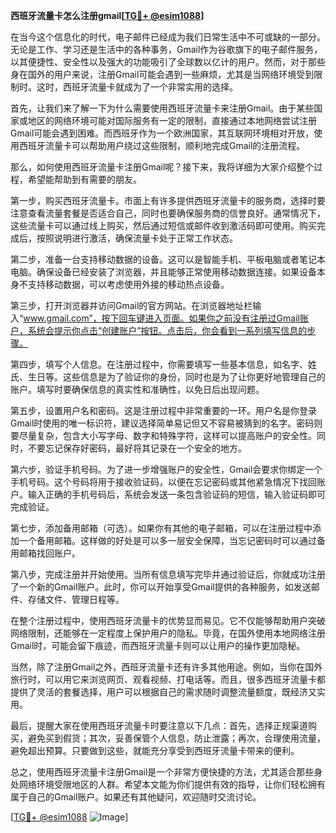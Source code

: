 **西班牙流量卡怎么注册gmail[[TG💪+ @esim1088](https://t.me/s/esim1088)]**

在当今这个信息化的时代，电子邮件已经成为我们日常生活中不可或缺的一部分。无论是工作、学习还是生活中的各种事务，Gmail作为谷歌旗下的电子邮件服务，以其便捷性、安全性以及强大的功能吸引了全球数以亿计的用户。然而，对于那些身在国外的用户来说，注册Gmail可能会遇到一些麻烦，尤其是当网络环境受到限制时。这时，西班牙流量卡就成为了一个非常实用的选择。

首先，让我们来了解一下为什么需要使用西班牙流量卡来注册Gmail。由于某些国家或地区的网络环境可能对国际服务有一定的限制，直接通过本地网络尝试注册Gmail可能会遇到困难。而西班牙作为一个欧洲国家，其互联网环境相对开放，使用西班牙流量卡可以帮助用户绕过这些限制，顺利地完成Gmail的注册流程。

那么，如何使用西班牙流量卡注册Gmail呢？接下来，我将详细为大家介绍整个过程，希望能帮助到有需要的朋友。

第一步，购买西班牙流量卡。市面上有许多提供西班牙流量卡的服务商，选择时要注意查看流量套餐是否适合自己，同时也要确保服务商的信誉良好。通常情况下，这些流量卡可以通过线上购买，然后通过短信或邮件收到激活码即可使用。购买完成后，按照说明进行激活，确保流量卡处于正常工作状态。

第二步，准备一台支持移动数据的设备。这可以是智能手机、平板电脑或者笔记本电脑。确保设备已经安装了浏览器，并且能够正常使用移动数据连接。如果设备本身不支持移动数据，可以考虑使用外接的移动热点设备。

第三步，打开浏览器并访问Gmail的官方网站。在浏览器地址栏输入“www.gmail.com”，按下回车键进入页面。如果你之前没有注册过Gmail账户，系统会提示你点击“创建账户”按钮。点击后，你会看到一系列填写信息的步骤。

第四步，填写个人信息。在注册过程中，你需要填写一些基本信息，如名字、姓氏、生日等。这些信息是为了验证你的身份，同时也是为了让你更好地管理自己的账户。填写时要确保信息的真实性和准确性，以免日后出现问题。

第五步，设置用户名和密码。这是注册过程中非常重要的一环。用户名是你登录Gmail时使用的唯一标识符，建议选择简单易记但又不容易被猜到的名字。密码则要尽量复杂，包含大小写字母、数字和特殊字符，这样可以提高账户的安全性。同时，不要忘记保存好密码，最好将其记录在一个安全的地方。

第六步，验证手机号码。为了进一步增强账户的安全性，Gmail会要求你绑定一个手机号码。这个号码将用于接收验证码，以便在忘记密码或其他紧急情况下找回账户。输入正确的手机号码后，系统会发送一条包含验证码的短信，输入验证码即可完成验证。

第七步，添加备用邮箱（可选）。如果你有其他的电子邮箱，可以在注册过程中添加一个备用邮箱。这样做的好处是可以多一层安全保障，当忘记密码时可以通过备用邮箱找回账户。

第八步，完成注册并开始使用。当所有信息填写完毕并通过验证后，你就成功注册了一个新的Gmail账户。此时，你可以开始享受Gmail提供的各种服务，如发送邮件、存储文件、管理日程等。

在整个注册过程中，使用西班牙流量卡的优势显而易见。它不仅能够帮助用户突破网络限制，还能够在一定程度上保护用户的隐私。毕竟，在国外使用本地网络注册Gmail时，可能会留下痕迹，而西班牙流量卡则可以让用户的操作更加隐秘。

当然，除了注册Gmail之外，西班牙流量卡还有许多其他用途。例如，当你在国外旅行时，可以用它来浏览网页、观看视频、打电话等。而且，很多西班牙流量卡都提供了灵活的套餐选择，用户可以根据自己的需求随时调整流量额度，既经济又实用。

最后，提醒大家在使用西班牙流量卡时要注意以下几点：首先，选择正规渠道购买，避免买到假货；其次，妥善保管个人信息，防止泄露；再次，合理使用流量，避免超出预算。只要做到这些，就能充分享受到西班牙流量卡带来的便利。

总之，使用西班牙流量卡注册Gmail是一个非常方便快捷的方法，尤其适合那些身处网络环境受限地区的人群。希望本文能为你们提供有效的指导，让你们轻松拥有属于自己的Gmail账户。如果还有其他疑问，欢迎随时交流讨论。

[[TG💪+ @esim1088](https://t.me/s/esim1088) ![Image](https://i.postimg.cc/4NQfJmqS/Snipaste-2025-05-13-00-14-12.png)]